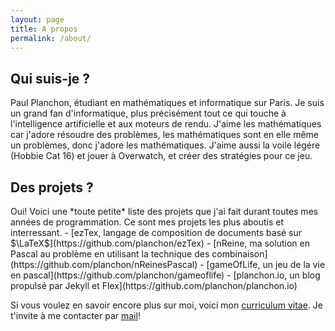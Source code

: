```yaml
---
layout: page
title: A propos
permalink: /about/
---
```


<h2>Qui suis-je ?</h2>
Paul Planchon, étudiant en mathématiques et informatique sur Paris. Je suis un grand fan d'informatique, plus précisément tout ce qui touche à l'intelligence
artificielle et aux moteurs de rendu. J'aime les mathématiques car j'adore résoudre des problèmes, les mathématiques sont en elle même un problèmes, donc j'adore
les mathématiques. J'aime aussi la voile légére (Hobbie Cat 16) et jouer à Overwatch, et créer des stratégies pour ce jeu.

<h2>Des projets ?</h2>
Oui! Voici une *toute petite* liste des projets que j'ai fait durant toutes mes années de programmation. Ce sont mes projets les plus aboutis et interressant.
 - [ezTex, langage de composition de documents basé sur $\LaTeX$](https://github.com/planchon/ezTex)
 - [nReine, ma solution en Pascal au problème en utilisant la technique des combinaison](https://github.com/planchon/nReinesPascal)
 - [gameOfLife, un jeu de la vie en pascal](https://github.com/planchon/gameoflife)
 - [planchon.io, un blog propulsé par Jekyll et Flex](https://github.com/planchon/planchon.io)

Si vous voulez en savoir encore plus sur moi, voici mon [curriculum vitae](https://planchon.io/images/cv%20(3).pdf). Je t'invite à me contacter par [mail](mailto:paul@planchon.io)!
